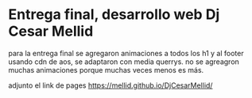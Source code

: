 # Entrega final, desarrollo web Dj Cesar Mellid

para la entrega final se agregaron animaciones a todos los h1 y al footer usando cdn de aos, se adaptaron con media querrys.
no se agreagron muchas animaciones porque muchas veces menos es más.

adjunto el link de pages
https://mellid.github.io/DjCesarMellid/
